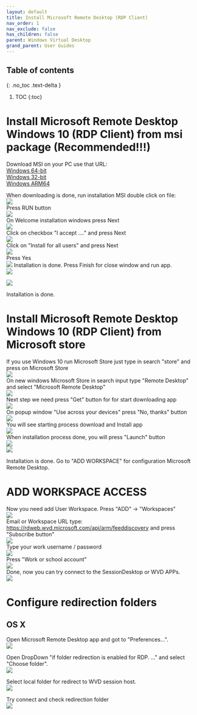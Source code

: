 ```yaml
---
layout: default
title: Install Microsoft Remote Desktop (RDP Client)
nav_order: 1
nav_exclude: false
has_children: false
parent: Windows Virtual Desktop
grand_parent: User Guides
---
```

## Table of contents
{: .no_toc .text-delta }

1. TOC
{:toc}

# Install Microsoft Remote Desktop Windows 10 (RDP Client) from msi package (Recommended!!!)
Download MSI on your PC use that URL:   
[Windows 64-bit](https://go.microsoft.com/fwlink/?linkid=2068602)    
[Windows 32-bit](https://go.microsoft.com/fwlink/?linkid=2098960)   
[Windows ARM64](https://go.microsoft.com/fwlink/?linkid=2098961)  
  
When downloading is done, run installation MSI double click on file:   
![](../images/rdclient_install_from_msi_01.png)  
Press RUN button  
![](../images/rdclient_install_from_msi_02.png)  
On Welcome installation windows press Next  
![](../images/rdclient_install_from_msi_03.png)  
Click on checkbox "I accept ...." and press Next  
![](../images/rdclient_install_from_msi_04.png)  
Click on "Install for all users" and press Next  
![](../images/rdclient_install_from_msi_05.png)  
Press Yes  
![](../images/rdclient_install_from_msi_06.png) 
Installation is done. Press Finish for close window and run app.    
![](../images/rdclient_install_from_msi_07.png)  

![](../images/step_07.png)     
  
Installation is done.  

# Install Microsoft Remote Desktop Windows 10 (RDP Client) from Microsoft store
If you use Windows 10 run Microsoft Store just type in search "store" and press on Microsoft Store  
![](../images/step_01.png)     
On new windows Microsoft Store in search input type "Remote Desktop" and select "Microsoft Remote Desktop"  
![](../images/step_02.png)    
Next step we need press "Get" button for for start downloading app   
![](../images/step_03.png)   
On popup window "Use across your devices" press "No, thanks" button  
![](../images/step_04.png)  
You will see starting process download and Install app  
![](../images/step_05.png)  
When installation process done, you will press "Launch" button  
![](../images/step_06.png)  
![](../images/step_07.png)     
  
Installation is done.  Go to "ADD WORKSPACE" for configuration Microsoft Remote Desktop.  


# ADD WORKSPACE ACCESS 
Now you need add User Workspace. Press "ADD" -> "Workspaces"  
![](../images/step_08.png)  
Email or Workspace URL type: https://rdweb.wvd.microsoft.com/api/arm/feeddiscovery  and press "Subscribe button"  
![](../images/step_09.png)    
Type your work username / password  
![](../images/step_10.png)   
Press "Work or school account"    
![](../images/step_11.png)  
Done, now you can try connect to the SessionDesktop or WVD APPs.  
![](../images/step_12.png)   

# Configure redirection folders  
## OS X  
Open Microsoft Remote Desktop app and got to "Preferences...".  
![](../images/WVD_OSX_CLIENT_01.png)   

Open DropDown "if folder redirection is enabled for RDP. ..." and select "Choose folder".  
![](../images/WVD_OSX_CLIENT_02.png)   

Select local folder for redirect to WVD session host.  
![](../images/WVD_OSX_CLIENT_03.png)   

Try connect and check redirection folder  
![](../images/WVD_OSX_CLIENT_04.png)   

